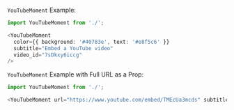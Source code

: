 `YouTubeMoment` Example:

```typescript jsx
import YouTubeMoment from './';

<YouTubeMoment
  color={{ background: '#40783e', text: '#e8f5c6' }}
  subtitle="Embed a YouTube video"
  video_id="7sDkxy6iccg"
/>
```


`YouTubeMoment` Example with Full URL as a Prop:
```typescript jsx
import YouTubeMoment from './';

<YouTubeMoment url="https://www.youtube.com/embed/TMEcUa3mcds" subtitle="Render a YouTube video"  />
```
